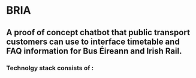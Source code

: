 # BRIA
## A proof of concept chatbot that public transport customers can use to interface timetable and FAQ information for Bus Éireann and Irish Rail.
### Technolgy stack consists of : 
